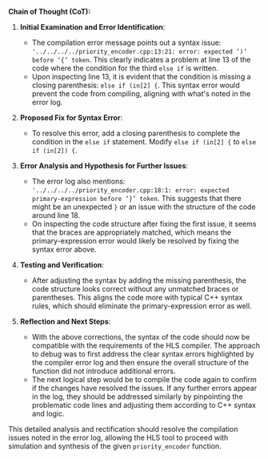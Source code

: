**Chain of Thought (CoT):**

1. **Initial Examination and Error Identification**: 
   - The compilation error message points out a syntax issue: `'../../../../priority_encoder.cpp:13:21: error: expected ‘)’ before ‘{’ token`. This clearly indicates a problem at line 13 of the code where the condition for the third `else if` is written.
   - Upon inspecting line 13, it is evident that the condition is missing a closing parenthesis: `else if (in[2] {`. This syntax error would prevent the code from compiling, aligning with what's noted in the error log.

2. **Proposed Fix for Syntax Error**:
   - To resolve this error, add a closing parenthesis to complete the condition in the `else if` statement. Modify `else if (in[2] {` to `else if (in[2]) {`.

3. **Error Analysis and Hypothesis for Further Issues**:
   - The error log also mentions: `'../../../../priority_encoder.cpp:18:1: error: expected primary-expression before ‘}’ token`. This suggests that there might be an unexpected `}` or an issue with the structure of the code around line 18.
   - On inspecting the code structure after fixing the first issue, it seems that the braces are appropriately matched, which means the primary-expression error would likely be resolved by fixing the syntax error above.

4. **Testing and Verification**:
   - After adjusting the syntax by adding the missing parenthesis, the code structure looks correct without any unmatched braces or parentheses. This aligns the code more with typical C++ syntax rules, which should eliminate the primary-expression error as well.

5. **Reflection and Next Steps**:
   - With the above corrections, the syntax of the code should now be compatible with the requirements of the HLS compiler. The approach to debug was to first address the clear syntax errors highlighted by the compiler error log and then ensure the overall structure of the function did not introduce additional errors.
   - The next logical step would be to compile the code again to confirm if the changes have resolved the issues. If any further errors appear in the log, they should be addressed similarly by pinpointing the problematic code lines and adjusting them according to C++ syntax and logic.

This detailed analysis and rectification should resolve the compilation issues noted in the error log, allowing the HLS tool to proceed with simulation and synthesis of the given `priority_encoder` function.